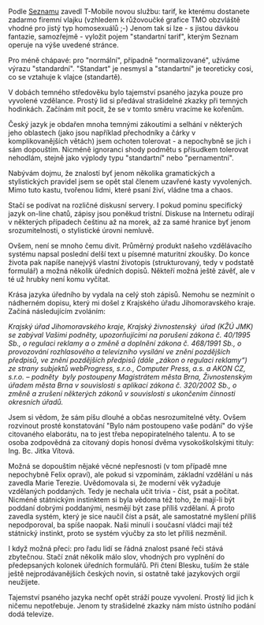 <!-- dcterms:identifier = riderweblog#46 -->
<!-- dcterms:title = Chcete přejít na standartní tarif? -->
<!-- np9:categoryId = 2 -->
<!-- x4w:category = Lidé a jiná zvěř -->
<!-- np9:authorId = 1 -->
<!-- np9:authorEmail = michal.valasek@altairis.cz -->
<!-- dcterms:creator = Michal Altair Valášek -->
<!-- dcterms:created = 2003-04-20T03:28:01+02:00 -->
<!-- dcterms:dateAccepted = 2003-04-20T03:28:01+02:00 -->

Podle [Seznamu](http://sms.seznam.cz/operatori.html) zavedl T-Mobile novou službu: tarif, ke kterému dostanete zadarmo firemní vlajku (vzhledem k růžovoučké grafice TMO obzvláště vhodné pro jistý typ homosexuálů ;-) Jenom tak si lze - s jistou dávkou fantazie, samozřejmě - vyložit pojem "standartní tarif", kterým Seznam operuje na výše uvedené stránce.

Pro méně chápavé: pro "normální", případně "normalizované", užíváme výrazu "standardní". "Standart" je nesmysl a "standartní" je teoreticky cosi, co se vztahuje k vlajce (standartě).

V dobách temného středověku bylo tajemství psaného jazyka pouze pro vyvolené vzdělance. Prostý lid si předával strašidelné zkazky při temných hodinkách. Začínám mít pocit, že se v tomto směru vracíme ke kořenům.

Český jazyk je obdařen mnoha temnými zákoutími a selhání v některých jeho oblastech (jako jsou například přechodníky a čárky v komplikovanějších větách) jsem ochoten tolerovat - a nepochybně se jich i sám dopouštím. Nicméně ignoranci shody podmětu s přísudkem tolerovat nehodlám, stejně jako výplody typu "standartní" nebo "pernamentní".

Nabývám dojmu, že znalostí byť jenom několika gramatických a stylistických pravidel jsem se opět stal členem uzavřené kasty vyvolených. Mimo tuto kastu, tvořenou lidmi, které psaní živí, vládne tma a chaos.

Stačí se podívat na rozličné diskusní servery. I pokud pominu specifický jazyk on-line chatů, zápisy jsou poněkud tristní. Diskuse na Internetu odírají v některých případech češtinu až na morek, až za samé hranice byť jenom srozumitelnosti, o stylistické úrovni nemluvě.

Ovšem, není se mnoho čemu divit. Průměrný produkt našeho vzdělávacího systému napsal poslední delší text u písemné maturitní zkoušky. Do konce života pak napíše nanejvýš vlastní životopis (strukturovaný, tedy v podstatě formulář) a možná několik úředních dopisů. Někteří možná ještě závěť, ale v té už hrubky není komu vyčítat.

Krása jazyka úředního by vydala na celý stoh zápisů. Nemohu se nezmínit o nádherném dopisu, který mi došel z Krajského úřadu Jihomoravského kraje. Začíná následujícím zvoláním:

<em>Krajský úřad Jihomoravského kraje, Krajský živnostenský  úřad (KŽÚ JMK)  se zabýval Vašimi podněty, upozorňujícími na porušení zákona č. 40/1995 Sb., o regulaci reklamy a o změně a doplnění zákona č. 468/1991 Sb., o provozování rozhlasového a televizního vysílání ve znění pozdějších předpisů, ve znění pozdějších předpisů (dále „zákon o regulaci reklamy“)  ze strany subjektů webProgress, s.r.o., Computer Press, a.s. a AKON CZ, s.r.o. – podněty  byly postoupeny Magistrátem města Brna, Živnostenským úřadem města Brna v souvislosti s aplikací zákona č. 320/2002 Sb., o změně a zrušení některých zákonů v souvislosti s ukončením činnosti okresních úřadů.</em>

Jsem si vědom, že sám píšu dlouhé a občas nesrozumitelné věty. Ovšem rozvinout prosté konstatování "Bylo nám postoupeno vaše podání" do výše citovaného elaborátu, na to jest třeba nepopiratelného talentu. A to se osoba zodpovědná za citovaný dopis honosí dvěma vysokoškolskými tituly: Ing. Bc. Jitka Vítová.

Možná se dopouštím nějaké věcné nepřesnosti (v tom případě mne nepochybně Felix opraví), ale pokud si vzpomínám, základní vzdělání u nás zavedla Marie Terezie. Uvědomovala si, že moderní věk vyžaduje vzdělaných poddaných. Tedy je nechala učit trivia - číst, psát a počítat. Nicméně státnickým instinktem si byla vědoma též toho, že mají-li být poddaní dobrými poddanými, nesmějí být zase příliš vzdělaní. A proto zavedla systém, který je sice naučil číst a psát, ale samostatné myšlení příliš nepodporoval, ba spíše naopak. Naši minulí i současní vládci mají též státnický instinkt, proto se systém výučby za sto let příliš nezměnil.

I když možná přeci: pro řadu lidí se řádná znalost psané řeči stává zbytečnou. Stačí znát několik málo slov, vhodných pro vyplnění do předepsaných kolonek úředních formulářů. Při čtení Blesku, tuším že stále ještě nejprodávanějších českých novin, si ostatně také jazykových orgií neužijete.

Tajemství psaného jazyka nechť opět stráží pouze vyvolení. Prostý lid jich k ničemu nepotřebuje. Jenom ty strašidelné zkazky nám místo ústního podání dodá televize.